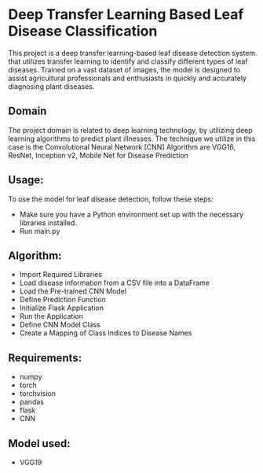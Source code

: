 # Deep Transfer Learning Based Leaf Disease Classification
This project is a deep transfer learning-based leaf disease detection system that utilizes transfer learning to identify and classify different types of leaf diseases. Trained on a vast dataset of images, the model is designed to assist agricultural professionals and enthusiasts in quickly and accurately diagnosing plant diseases.
## Domain
The project domain is related to deep learning technology, by utilizing deep learning algorithms to predict plant illnesses. The technique we utilize in this case is the
Convolutional Neural Network [CNN] Algorithm are VGG16, ResNet, Inception v2,
Mobile Net for Disease Prediction
## Usage:
To use the model for leaf disease detection, follow these steps:
- Make sure you have a Python environment set up with the necessary libraries installed. 
- Run main.py

## Algorithm:
- Import Required Libraries
- Load disease information from a CSV file into a DataFrame
- Load the Pre-trained CNN Model
- Define Prediction Function
- Initialize Flask Application
- Run the Application
- Define CNN Model Class
- Create a Mapping of Class Indices to Disease Names

## Requirements:
- numpy
- torch
- torchvision
- pandas
- flask
- CNN

## Model used:
- VGG19

